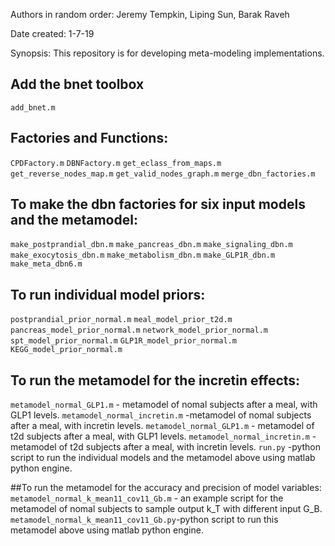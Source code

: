 Authors in random order: 
Jeremy Tempkin, Liping Sun, Barak Raveh

Date created: 
1-7-19

Synopsis:
This repository is for developing meta-modeling implementations. 

## Add the bnet toolbox
`add_bnet.m`

## Factories and Functions:
`CPDFactory.m` 
`DBNFactory.m`
`get_eclass_from_maps.m`
`get_reverse_nodes_map.m`
`get_valid_nodes_graph.m`
`merge_dbn_factories.m`

## To make the dbn factories for six input models and the metamodel:
`make_postprandial_dbn.m`
`make_pancreas_dbn.m`
`make_signaling_dbn.m` 
`make_exocytosis_dbn.m` 
`make_metabolism_dbn.m`
`make_GLP1R_dbn.m` 
`make_meta_dbn6.m`

## To run individual model priors:
`postprandial_prior_normal.m`
`meal_model_prior_t2d.m` 
`pancreas_model_prior_normal.m` 
`network_model_prior_normal.m` 
`spt_model_prior_normal.m`
`GLP1R_model_prior_normal.m`
`KEGG_model_prior_normal.m` 

## To run the metamodel for the incretin effects:
`metamodel_normal_GLP1.m`  - metamodel of nomal subjects after a meal, with GLP1 levels. 
`metamodel_normal_incretin.m` -metamodel of nomal subjects after a meal, with incretin levels. 
`metamodel_normal_GLP1.m`  - metamodel of t2d subjects after a meal, with GLP1 levels. 
`metamodel_normal_incretin.m` -metamodel of t2d subjects after a meal, with incretin levels. 
`run.py` -python script to run the individual models and the metamodel above using matlab python engine.

##To run the metamodel for the accuracy and precision of model variables:
`metamodel_normal_k_mean11_cov11_Gb.m` - an example script for the metamodel of nomal subjects to sample output k_T with different input G_B. 
`metamodel_normal_k_mean11_cov11_Gb.py`-python script to run this metamodel above using matlab python engine.
